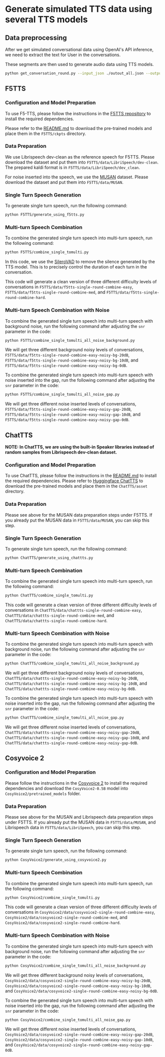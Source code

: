 # Generate simulated TTS data using several TTS models

## Data preprocessing

After we get simulated conversational data using OpenAI's API inference, we need to extract the text for User in the conversations.

These segments are then used to generate audio data using TTS models.

```bash
python get_conversation_round.py --input_json ./outout_all.json --output_json ./conversation_round_no_interruption_label.json
```

## F5TTS

### Configuration and Model Preparation

To use F5-TTS, please follow the instructions in the [F5TTS repository](https://github.com/SWivid/F5-TTS) to install the required dependencies.

Please refer to the [README.md](./F5TTS/ckpts/README.md) to download the pre-trained models and place them in the `F5TTS/ckpts` directory.

### Data Preparation

We use Librispeech dev-clean as the reference speech for F5TTS.
Please download the dataset and put them into `F5TTS/data/LibriSpeech/dev-clean`. The prepared kaldi format is in `F5TTS/data/LibriSpeech/dev_clean`.

For noise inserted into the speech, we use the [MUSAN](https://www.openslr.org/17/) dataset. Please download the dataset and put them into `F5TTS/data/MUSAN`.

### Single Turn Speech Generation
To generate single turn speech, run the following command:

```bash
python F5TTS/generate_using_f5tts.py
```

### Multi-turn Speech Combination
To combine the generated single turn speech into multi-turn speech, run the following command:

```bash
python F5TTS/combine_single_tomulti.py
```
In this code, we use the [SileroVAD](https://github.com/snakers4/silero-vad) to remove the silence generated by the TTS model. This is to precisely control the duration of each turn in the conversation.

This code will generate a clean version of three different difficulty levels of conversations in `F5TTS/data/f5tts-single-round-combine-easy`, `F5TTS/data/f5tts-single-round-combine-med`, and `F5TTS/data/f5tts-single-round-combine-hard`.


### Multi-turn Speech Combination with Noise
To combine the generated single turn speech into multi-turn speech with background noise, run the following command after adjusting the `snr` parameter in the code:

```bash
python F5TTS/combine_single_tomulti_all_noise_background.py
```

We will get three different background noisy levels of conversations, `F5TTS/data/f5tts-single-round-combine-easy-noisy-bg-20dB`, `F5TTS/data/f5tts-single-round-combine-easy-noisy-bg-10dB`, and `F5TTS/data/f5tts-single-round-combine-easy-noisy-bg-0dB`.

To combine the generated single turn speech into multi-turn speech with noise inserted into the gap, run the following command after adjusting the `snr` parameter in the code:

```bash
python F5TTS/combine_single_tomulti_all_noise_gap.py
```
We will get three different noise inserted levels of conversations, `F5TTS/data/f5tts-single-round-combine-easy-noisy-gap-20dB`, `F5TTS/data/f5tts-single-round-combine-easy-noisy-gap-10dB`, and `F5TTS/data/f5tts-single-round-combine-easy-noisy-gap-0dB`.

## ChatTTS 
**NOTE: In ChatTTS, we are using the built-in Speaker libraries instead of random samples from Librispeech dev-clean dataset.**

### Configuration and Model Preparation
To use ChatTTS, please follow the instructions in the [README.md](./ChatTTS/README.md) to install the required dependencies.
Please refer to [Huggingface ChatTTS](https://huggingface.co/2Noise/ChatTTS) to download the pre-trained models and place them in the `ChatTTS/asset` directory.

### Data Preparation
Please see above for the MUSAN data preparation steps under F5TTS. If you already put the MUSAN data in `F5TTS/data/MUSAN`, you can skip this step.

### Single Turn Speech Generation
To generate single turn speech, run the following command:

```bash
python ChatTTS/generate_using_chattts.py
```

### Multi-turn Speech Combination
To combine the generated single turn speech into multi-turn speech, run the following command:

```bash
python ChatTTS/combine_single_tomulti.py
```
This code will generate a clean version of three different difficulty levels of conversations in `ChatTTS/data/chattts-single-round-combine-easy`, `ChatTTS/data/chattts-single-round-combine-med`, and `ChatTTS/data/chattts-single-round-combine-hard`.

### Multi-turn Speech Combination with Noise
To combine the generated single turn speech into multi-turn speech with background noise, run the following command after adjusting the `snr` parameter in the code:

```bash
python ChatTTS/combine_single_tomulti_all_noise_background.py
```
We will get three different background noisy levels of conversations, `ChatTTS/data/chattts-single-round-combine-easy-noisy-bg-20dB`, `ChatTTS/data/chattts-single-round-combine-easy-noisy-bg-10dB`, and `ChatTTS/data/chattts-single-round-combine-easy-noisy-bg-0dB`.

To combine the generated single turn speech into multi-turn speech with noise inserted into the gap, run the following command after adjusting the `snr` parameter in the code:

```bash
python ChatTTS/combine_single_tomulti_all_noise_gap.py
```
We will get three different noise inserted levels of conversations, `ChatTTS/data/chattts-single-round-combine-easy-noisy-gap-20dB`, `ChatTTS/data/chattts-single-round-combine-easy-noisy-gap-10dB`, and `ChatTTS/data/chattts-single-round-combine-easy-noisy-gap-0dB`.

## Cosyvoice 2

### Configuration and Model Preparation

Please follow the instructions in the [Cosyvoice 2](./CosyVoice2/README.md) to install the required dependencies and download the `CosyVoice2-0.5B` model into `CosyVoice2/pretrained_models` folder.

### Data Preparation
Please see above for the MUSAN and Librispeech data preparation steps under F5TTS. If you already put the MUSAN data in `F5TTS/data/MUSAN`, and Librispeech data in `F5TTS/data/LibriSpeech`, you can skip this step.

### Single Turn Speech Generation
To generate single turn speech, run the following command:

```bash
python CosyVoice2/generate_using_cosyvoice2.py
```

### Multi-turn Speech Combination
To combine the generated single turn speech into multi-turn speech, run the following command:

```bash
python CosyVoice2/combine_single_tomulti.py
```
This code will generate a clean version of three different difficulty levels of conversations in `CosyVoice2/data/cosyvoice2-single-round-combine-easy`, `CosyVoice2/data/cosyvoice2-single-round-combine-med`, and `CosyVoice2/data/cosyvoice2-single-round-combine-hard`.

### Multi-turn Speech Combination with Noise
To combine the generated single turn speech into multi-turn speech with background noise, run the following command after adjusting the `snr` parameter in the code:

```bash
python CosyVoice2/combine_single_tomulti_all_noise_background.py
```
We will get three different background noisy levels of conversations, `CosyVoice2/data/cosyvoice2-single-round-combine-easy-noisy-bg-20dB`, `CosyVoice2/data/cosyvoice2-single-round-combine-easy-noisy-bg-10dB`, and `CosyVoice2/data/cosyvoice2-single-round-combine-easy-noisy-bg-0dB`.

To combine the generated single turn speech into multi-turn speech with noise inserted into the gap, run the following command after adjusting the `snr` parameter in the code:

```bash
python CosyVoice2/combine_single_tomulti_all_noise_gap.py
```
We will get three different noise inserted levels of conversations, `CosyVoice2/data/cosyvoice2-single-round-combine-easy-noisy-gap-20dB`, `CosyVoice2/data/cosyvoice2-single-round-combine-easy-noisy-gap-10dB`, and `CosyVoice2/data/cosyvoice2-single-round-combine-easy-noisy-gap-0dB`.